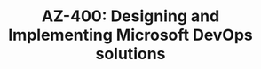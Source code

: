 ---
title: "AZ-400: Designing and Implementing Microsoft DevOps solutions"
draft: false
# page title background image
bg_image: ""
# meta description
description : "This course provides students with the key knowledge to help prepare for Exam AZ-400."
---